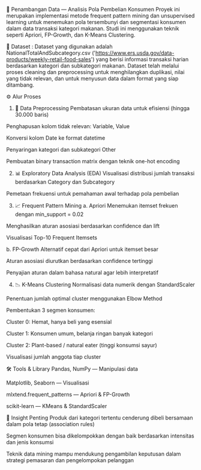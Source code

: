 🧠 Penambangan Data — Analisis Pola Pembelian Konsumen
Proyek ini merupakan implementasi metode frequent pattern mining dan unsupervised learning untuk menemukan pola tersembunyi dan segmentasi konsumen dalam data transaksi kategori makanan. Studi ini menggunakan teknik seperti Apriori, FP-Growth, dan K-Means Clustering.

📂 Dataset :
Dataset yang digunakan adalah NationalTotalAndSubcategory.csv ('https://www.ers.usda.gov/data-products/weekly-retail-food-sales') yang berisi informasi transaksi harian berdasarkan kategori dan subkategori makanan. Dataset telah melalui proses cleaning dan preprocessing untuk menghilangkan duplikasi, nilai yang tidak relevan, dan untuk menyusun data dalam format yang siap ditambang.

⚙️ Alur Proses
1. 🧹 Data Preprocessing
Pembatasan ukuran data untuk efisiensi (hingga 30.000 baris)

Penghapusan kolom tidak relevan: Variable, Value

Konversi kolom Date ke format datetime

Penyaringan kategori dan subkategori Other

Pembuatan binary transaction matrix dengan teknik one-hot encoding

2. 📊 Exploratory Data Analysis (EDA)
Visualisasi distribusi jumlah transaksi berdasarkan Category dan Subcategory

Pemetaan frekuensi untuk pemahaman awal terhadap pola pembelian

3. 📈 Frequent Pattern Mining
a. Apriori
Menemukan itemset frekuen dengan min_support = 0.02

Menghasilkan aturan asosiasi berdasarkan confidence dan lift

Visualisasi Top-10 Frequent Itemsets

b. FP-Growth
Alternatif cepat dari Apriori untuk itemset besar

Aturan asosiasi diurutkan berdasarkan confidence tertinggi

Penyajian aturan dalam bahasa natural agar lebih interpretatif

4. 📉 K-Means Clustering
Normalisasi data numerik dengan StandardScaler

Penentuan jumlah optimal cluster menggunakan Elbow Method

Pembentukan 3 segmen konsumen:

Cluster 0: Hemat, hanya beli yang esensial

Cluster 1: Konsumen umum, belanja ringan banyak kategori

Cluster 2: Plant-based / natural eater (tinggi konsumsi sayur)

Visualisasi jumlah anggota tiap cluster

🛠️ Tools & Library
Pandas, NumPy — Manipulasi data

Matplotlib, Seaborn — Visualisasi

mlxtend.frequent_patterns — Apriori & FP-Growth

scikit-learn — KMeans & StandardScaler

📌 Insight Penting
Produk dari kategori tertentu cenderung dibeli bersamaan dalam pola tetap (association rules)

Segmen konsumen bisa dikelompokkan dengan baik berdasarkan intensitas dan jenis konsumsi

Teknik data mining mampu mendukung pengambilan keputusan dalam strategi pemasaran dan pengelompokan pelanggan
